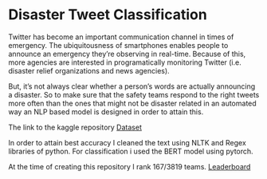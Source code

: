 # Disaster Tweet Classification

Twitter has become an important communication channel in times of emergency.
The ubiquitousness of smartphones enables people to announce an emergency they’re observing in real-time. Because of this, more agencies are interested in programatically monitoring Twitter (i.e. disaster relief organizations and news agencies).

But, it’s not always clear whether a person’s words are actually announcing a disaster. So to make sure that the safety teams respond to the right tweets more often than the ones that might not be disaster related in an automated way an NLP based model is designed in order to attain this.

The link to the kaggle repository [Dataset](https://www.kaggle.com/c/nlp-getting-started/overview)<br>

In order to attain best accuracy I cleaned the text using NLTK and Regex libraries of python. For classification i used the BERT model using pytorch. 

At the time of creating this repository I rank 167/3819 teams. [Leaderboard](https://www.kaggle.com/c/nlp-getting-started/leaderboard)
